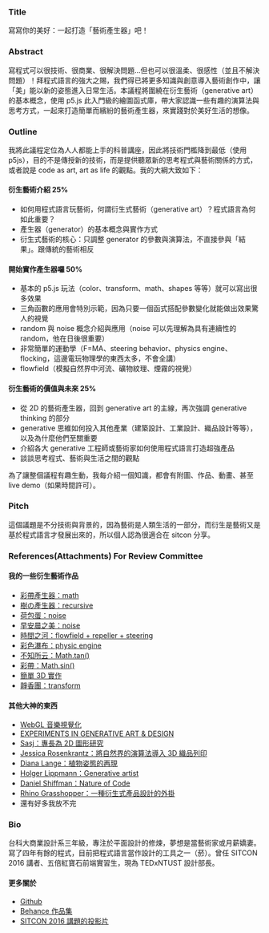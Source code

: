 ### Title

寫寫你的美好：一起打造「藝術產生器」吧！

### Abstract

寫程式可以很技術、很商業、很解決問題...但也可以很溫柔、很感性（並且不解決問題）！拜程式語言的強大之賜，我們得已將更多知識與創意導入藝術創作中，讓「美」能以新的姿態進入日常生活。本議程將圍繞在衍生藝術（generative art） 的基本概念，使用 p5.js 此入門級的繪圖函式庫，帶大家認識一些有趣的演算法與思考方式，一起來打造簡單而繽紛的藝術產生器，來實踐對於美好生活的想像。

### Outline

我將此議程定位為人人都能上手的科普講座，因此將技術門檻降到最低（使用 p5js），目的不是傳授新的技術，而是提供聽眾新的思考程式與藝術關係的方式，或者說是 code as art, art as life 的觀點。我的大綱大致如下：

#### 衍生藝術介紹 25%
- 如何用程式語言玩藝術，何謂衍生式藝術（generative art）？程式語言為何如此重要？
- 產生器（generator）的基本概念與實作方式
- 衍生式藝術的核心：只調整 generator 的參數與演算法，不直接參與「結果」。跟傳統的藝術相反

#### 開始實作產生器囉 50%
- 基本的 p5.js 玩法（color、transform、math、shapes 等等）就可以寫出很多效果
- 三角函數的應用會特別示範，因為只要一個函式搭配參數變化就能做出效果驚人的視覺
- random 與 noise 概念介紹與應用（noise 可以先理解為具有連續性的 random，他在日後很重要）
- 非常簡單的運動學（F=MA、steering behavior、physics engine、flocking，這邊電玩物理學的東西太多，不會全講）
- flowfield（模擬自然界中河流、礦物紋理、煙霧的視覺）

#### 衍生藝術的價值與未來 25%
- 從 2D 的藝術產生器，回到 generative art 的主線，再次強調 generative thinking 的部分
- generative 思維如何投入其他產業（建築設計、工業設計、織品設計等等），以及為什麼他們至關重要
- 介紹各大 generative 工程師或藝術家如何使用程式語言打造超強產品
- 談談思考程式、藝術與生活之間的觀點

為了讓整個議程有趣生動，我每介紹一個知識，都會有附圖、作品、動畫、甚至 live demo（如果時間許可）。

### Pitch

這個議題是不分技術與背景的，因為藝術是人類生活的一部分，而衍生是藝術又是基於程式語言才發展出來的，所以個人認為很適合在 sitcon 分享。

### References(Attachments) For Review Committee

#### 我的一些衍生藝術作品
- [彩帶產生器：math](https://www.behance.net/gallery/42975781/Aesthetic-Computing-Study-I)
- [樹の產生器：recursive](http://codepen.io/chiunhauyou/pen/dMBEoY)
- [荷包蛋：noise](http://codepen.io/chiunhauyou/pen/LkjvYw)
- [早安晨之美：noise](https://chiunhau.github.io/p5-gallery/mid2/)
- [時間之河：flowfield + repeller + steering](https://chiunhau.github.io/p5-gallery/final-project/)
- [彩色瀑布：physic engine](https://chiunhau.github.io/p5-gallery/waterFall/)
- [不知所云：Math.tan()](https://chiunhau.github.io/p5-gallery/circle-forms/)
- [彩帶：Math.sin()](https://chiunhau.github.io/p5-gallery/sin-translate/)
- [簡單 3D 實作](https://chiunhau.github.io/p5-gallery/fake-3d/)
- [靜香團：transform](http://imgur.com/a/7md9Q)

#### 其他大神的東西
- [WebGL 音樂視覺化](http://audiograph.xyz)
- [EXPERIMENTS IN GENERATIVE ART & DESIGN](http://experimentsingenerativeart.tumblr.com)
- [Sasj：專長為 2D 圖形研究](http://sasj.tumblr.com)
- [Jessica Rosenkrantz：將自然界的演算法導入 3D 織品列印](http://n-e-r-v-o-u-s.com)
- [Diana Lange：植物姿態的再現](http://www.diana-lange.de/portfolio/generative/nature_of_code/nature.html)
- [Holger Lippmann：Generative artist](https://www.facebook.com/holger.lippmann?pnref=about.eh)
- [Daniel Shiffman：Nature of Code](http://natureofcode.com)
- [Rhino Grasshopper：一種衍生式產品設計的外掛](http://www.grasshopper3d.com)
- 還有好多我放不完

### Bio

台科大商業設計系三年級，專注於平面設計的修煉，夢想是當藝術家或月薪嬌妻。寫了四年有餘的程式，目前把程式語言當作設計的工具之一（菸）。曾任 SITCON 2016 講者、五倍紅寶石前端實習生，現為 TEDxNTUST 設計部長。

#### 更多關於
- [Github](https://github.com/chiunhau/)
- [Behance 作品集](https://www.behance.net/chiunhauyou)
- [SITCON 2016 講題的投影片](http://www.slideshare.net/chiunhau/js-library)
